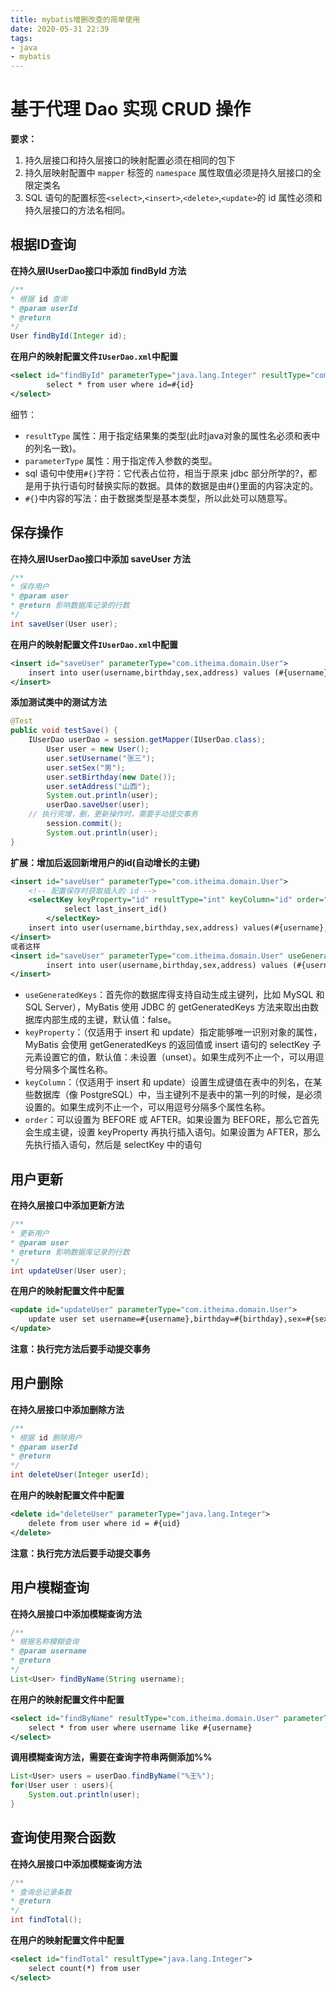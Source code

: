 ```yaml
---
title: mybatis增删改查的简单使用
date: 2020-05-31 22:39
tags:
- java
- mybatis
---
```


# 基于代理 Dao 实现 CRUD 操作
**要求：**
1. 持久层接口和持久层接口的映射配置必须在相同的包下
2. 持久层映射配置中 `mapper` 标签的 `namespace` 属性取值必须是持久层接口的全限定类名
3. SQL 语句的配置标签`<select>`,`<insert>`,`<delete>`,`<update>`的 id 属性必须和持久层接口的方法名相同。

## 根据ID查询
**在持久层IUserDao接口中添加 findById 方法**

```java
/**
* 根据 id 查询
* @param userId
* @return
*/
User findById(Integer id);
```

**在用户的映射配置文件`IUserDao.xml`中配置**
```xml
<select id="findById" parameterType="java.lang.Integer" resultType="com.itheima.domain.User">
        select * from user where id=#{id}
</select>
```
细节：
- `resultType` 属性：用于指定结果集的类型(此时java对象的属性名必须和表中的列名一致)。
- `parameterType` 属性：用于指定传入参数的类型。
- sql 语句中使用`#{}`字符：它代表占位符，相当于原来 jdbc 部分所学的?，都是用于执行语句时替换实际的数据。具体的数据是由#{}里面的内容决定的。
- `#{}`中内容的写法：由于数据类型是基本类型，所以此处可以随意写。
## 保存操作
**在持久层IUserDao接口中添加 saveUser 方法**
```java
/**
* 保存用户
* @param user
* @return 影响数据库记录的行数
*/
int saveUser(User user);
```
**在用户的映射配置文件`IUserDao.xml`中配置**
```xml
<insert id="saveUser" parameterType="com.itheima.domain.User">
	insert into user(username,birthday,sex,address) values (#{username},#{birthday},#{sex},#{address})
</insert>
```
**添加测试类中的测试方法**
```java
@Test
public void testSave() {
	IUserDao userDao = session.getMapper(IUserDao.class);
        User user = new User();
        user.setUsername("张三");
        user.setSex("男");
        user.setBirthday(new Date());
        user.setAddress("山西");
        System.out.println(user);
        userDao.saveUser(user);
	// 执行完增，删，更新操作时，需要手动提交事务
        session.commit();
        System.out.println(user);
}
```
**扩展：增加后返回新增用户的id(自动增长的主键)**
```xml
<insert id="saveUser" parameterType="com.itheima.domain.User">
	<!-- 配置保存时获取插入的 id -->
	<selectKey keyProperty="id" resultType="int" keyColumn="id" order="AFTER">
            select last_insert_id()
        </selectKey>
	insert into user(username,birthday,sex,address) values(#{username},#{birthday},#{sex},#{address})
</insert>
或者这样
<insert id="saveUser" parameterType="com.itheima.domain.User" useGeneratedKeys="true" keyProperty="id">
        insert into user(username,birthday,sex,address) values (#{username},#{birthday},#{sex},#{address})
</insert>
```
- `useGeneratedKeys`：首先你的数据库得支持自动生成主键列，比如 MySQL 和 SQL Server），MyBatis 使用 JDBC 的 getGeneratedKeys 方法来取出由数据库内部生成的主键，默认值：false。
- `keyProperty`：（仅适用于 insert 和 update）指定能够唯一识别对象的属性，MyBatis 会使用 getGeneratedKeys 的返回值或 insert 语句的 selectKey 子元素设置它的值，默认值：未设置（unset）。如果生成列不止一个，可以用逗号分隔多个属性名称。
- `keyColumn`：（仅适用于 insert 和 update）设置生成键值在表中的列名，在某些数据库（像 PostgreSQL）中，当主键列不是表中的第一列的时候，是必须设置的。如果生成列不止一个，可以用逗号分隔多个属性名称。
- `order`：可以设置为 BEFORE 或 AFTER。如果设置为 BEFORE，那么它首先会生成主键，设置 keyProperty 再执行插入语句。如果设置为 AFTER，那么先执行插入语句，然后是 selectKey 中的语句
## 用户更新
**在持久层接口中添加更新方法**
```java
/**
* 更新用户
* @param user
* @return 影响数据库记录的行数
*/
int updateUser(User user);
```
**在用户的映射配置文件中配置**
```xml
<update id="updateUser" parameterType="com.itheima.domain.User">
	update user set username=#{username},birthday=#{birthday},sex=#{sex},address=#{address} where id=#{id}
</update>
```
**注意：执行完方法后要手动提交事务**
## 用户删除
**在持久层接口中添加删除方法**
```java
/**
* 根据 id 删除用户
* @param userId
* @return
*/
int deleteUser(Integer userId);
```
**在用户的映射配置文件中配置**
```xml
<delete id="deleteUser" parameterType="java.lang.Integer">
	delete from user where id = #{uid}
</delete>
```
**注意：执行完方法后要手动提交事务**
## 用户模糊查询
**在持久层接口中添加模糊查询方法**
```java
/**
* 根据名称模糊查询
* @param username
* @return
*/
List<User> findByName(String username);
```
**在用户的映射配置文件中配置**
```xml
<select id="findByName" resultType="com.itheima.domain.User" parameterType="java.lang.String">
 	select * from user where username like #{username}
</select>
```
**调用模糊查询方法，需要在查询字符串两侧添加%%**
```java
List<User> users = userDao.findByName("%王%");
for(User user : users){
	System.out.println(user);
}
```
## 查询使用聚合函数
**在持久层接口中添加模糊查询方法**
```java
/**
* 查询总记录条数
* @return
*/
int findTotal();
```
**在用户的映射配置文件中配置**
```xml
<select id="findTotal" resultType="java.lang.Integer">
	select count(*) from user
</select>
```
